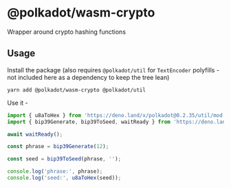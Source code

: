 # @polkadot/wasm-crypto

Wrapper around crypto hashing functions

## Usage

Install the package (also requires `@polkadot/util` for `TextEncoder` polyfills - not included here as a dependency to keep the tree lean)

`yarn add @polkadot/wasm-crypto @polkadot/util`

Use it -

```js
import { u8aToHex } from 'https://deno.land/x/polkadot@0.2.35/util/mod.ts';
import { bip39Generate, bip39ToSeed, waitReady } from 'https://deno.land/x/polkadot@0.2.35/wasm-crypto/mod.ts';

await waitReady();

const phrase = bip39Generate(12);

const seed = bip39ToSeed(phrase, '');

console.log('phrase:', phrase);
console.log('seed:', u8aToHex(seed));
```

